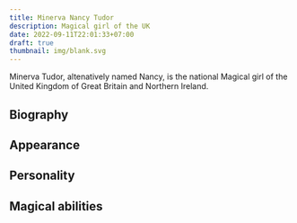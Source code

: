 ```yaml
---
title: Minerva Nancy Tudor
description: Magical girl of the UK
date: 2022-09-11T22:01:33+07:00
draft: true
thumbnail: img/blank.svg
---
```

Minerva Tudor, altenatively named Nancy, is the national Magical girl of the United Kingdom of Great Britain and Northern Ireland.
## Biography

## Appearance

## Personality

## Magical abilities

